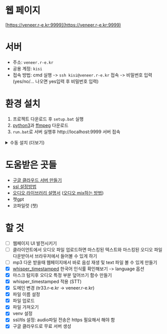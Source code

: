 # 웹 페이지
[https://veneer.r-e.kr:9999](https://veneer.r-e.kr:9999)


# 서버
- 주소: `veneer.r-e.kr`
- 공용 계정: `kisi`
- 접속 방법: cmd 실행 -> `ssh kisi@veneer.r-e.kr` 접속 -> 비밀번호 입력 (yes/no/... 나오면 yes입력 후 비밀번호 입력)

 
# 환경 설치
1. 프로젝트 다운로드 후 `setup.bat` 실행
2. [python3](https://www.python.org/downloads/)과 [ffmpeg](https://ffmpeg.org/) 다운로드
3. `run.bat`로 서버 실행후 http://localhost:9999 서버 접속


<details>
  <summary>수동 설치 (더보기)</summary>

  1. 프로젝트 클론
  ```
  git clone https://github.com/veneer-KISIA/Webpage.git
  cd Webpage
  ```
  2. 가상환경 설정
  ```
  python -m venv venv
  ```
  3. 가상환경 활성화
  ```
  linux: source ./venv/bin/activate
  windows: venv\Scripts\activate
  ```
  4. 라이브러리 다운로드
  ```
  pip install -r requirements.txt
  ```
  5. 필요한 패키지 다운로드  
  [python3](https://www.python.org/downloads/)과 [ffmpeg](https://ffmpeg.org/) 필요
  ```
  [ubuntu]
  sudo apt install python3 python3-venv ffmpeg
  ```
  6. `run.bat`으로 서버 실행 (ssl사용하려면 가상환경 활성화 후 `python app.py --ssl`)

</details>


# 도움받은 곳들
- [구글 클라우드 서버 만들기](https://annealing.tistory.com/211)
- [ssl 설정방법](https://minsigi.tistory.com/9)
- [오디오 라이브러리 설명서](https://github.com/jiaaro/pydub/blob/master/API.markdown) ([오디오 mix하는 방법](https://stackoverflow.com/questions/43406129/python-overlay-more-than-3-wav-files-end-to-end))
- 챗gpt
- 코파일럿 (챗)

# 할 것
- [ ] 웹페이지 UI 발전시키기
- [ ] 클라이언트에서 오디오 파일 업로드하면 마스킹된 텍스트와 마스킹된 오디오 파일 다운받아서 브라우저에서 들어볼 수 있게 하기
- [ ] mp3 다운 받을때 웹페이지에서 바로 음성 재생 및 text 파일 볼 수 있게 만들기
- [x] [whisper_timestamped](https://github.com/linto-ai/whisper-timestamped) 한국어 인식률 확인해보기 -> language 옵션
- [x] 마스크 탐지후 오디오 특정 부분 덮어쓰기 함수 만들기
- [x] whisper_timestamped 적용 (STT)
- [x] 도메인 변경 (tr33.r-e.kr -> veneer.r-e.kr)
- [x] 파일 이름 설정
- [x] 파일 업로드 
- [x] 파일 가져오기
- [x] venv 설정
- [x] ssl/tls 설정: audio파일 전송은 https 필요해서 해야 함
- [x] 구글 클라우드로 무료 서버 생성
